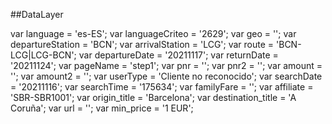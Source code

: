 ##DataLayer

var language = 'es-ES';
var languageCriteo = '2629';
var geo = '';
var departureStation = 'BCN';
var arrivalStation = 'LCG';
var route = 'BCN-LCG|LCG-BCN';
var departureDate = '20211117';
var returnDate = '20211124';
var pageName = 'step1';
var pnr = '';
var pnr2 = '';
var amount = '';
var amount2 = '';
var userType = 'Cliente no reconocido';
var searchDate = '20211116';
var searchTime = '175634';
var familyFare = '';
var affiliate = 'SBR-SBR1001';
var origin_title = 'Barcelona';
var destination_title = 'A Coruña';
var url = '';
var min_price = '1 EUR';